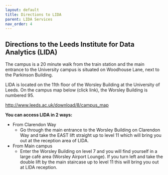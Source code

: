 ```yaml
---
layout: default
title: Directions to LIDA
parent: LIDA Services
nav_order: 4
---
```


## Directions to the Leeds Institute for Data Analytics (LIDA) 

The campus is a 20 minute walk from the train station and the main entrance to the University campus is situated on Woodhouse Lane, next to the Parkinson Building.

LIDA is located on the 11th floor of the Worsley Building at the University of Leeds. On the campus map below (click link), the Worsley Building is numbered 95.

http://www.leeds.ac.uk/download/8/campus_map

**You can access LIDA in 2 ways:** 
- From Clarendon Way
	- Go through the main entrance to the Worsley Building on Clarendon Way and take the EAST lift straight up to level 11 which will bring you out at the reception area of LIDA.
- From Main campus
	- Enter the Worsley Building on level 7 and you will find yourself in a large café area (Worsley Airport Lounge). If you turn left and take the double lift by the main staircase up to level 11 this will bring you out at LIDA reception.

